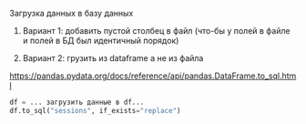 Загрузка данных в базу данных



1. Вариант 1: добавить пустой столбец в файл (что-бы у полей в файле и полей в БД был идентичный порядок)

2. Вариант 2: грузить из dataframe а не из файла

https://pandas.pydata.org/docs/reference/api/pandas.DataFrame.to_sql.html
```python
df = ... загрузить данные в df...
df.to_sql("sessions", if_exists="replace")
```
